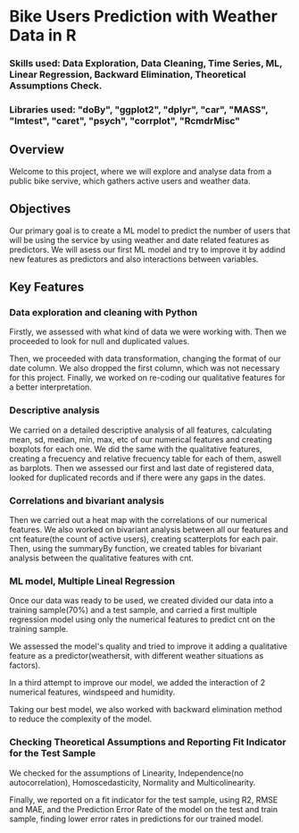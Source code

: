 # Bike Users Prediction with Weather Data in R
### Skills used: Data Exploration, Data Cleaning, Time Series, ML, Linear Regression, Backward Elimination, Theoretical Assumptions Check.
### Libraries used: "doBy", "ggplot2", "dplyr", "car", "MASS", "lmtest", "caret", "psych", "corrplot", "RcmdrMisc"
## Overview
Welcome to this project, where we will explore and analyse data from a public bike servive, which gathers active users and weather data. 
## Objectives
Our primary goal is to create a ML model to predict the number of users that will be using the service by using weather and date related features as predictors. We will asess our first ML model and try to improve it by addind new features as predictors and also interactions between variables.
## Key Features
### Data exploration and cleaning with Python
Firstly, we assessed with what kind of data we were working with. Then we proceeded to look for null and duplicated values. 

Then, we proceeded with data transformation, changing the format of our date column. We also dropped the first column, which was not necessary for this project. Finally, we worked on re-coding our qualitative features for a better interpretation.

### Descriptive analysis
We carried on a detailed descriptive analysis of all features, calculating mean, sd, median, min, max, etc of our numerical features and creating boxplots for each one.
We did the same with the qualitative features, creating a frecuency and relative frecuency table for each of them, aswell as barplots.
Then we assessed our first and last date of registered data, looked for duplicated records and if there were any gaps in the dates.

### Correlations and bivariant analysis
Then we carried out a heat map with the correlations of our numerical features.
We also worked on bivariant analysis between all our features and cnt feature(the count of active users), creating scatterplots for each pair. Then, using the summaryBy function, we created tables for bivariant analysis between the qualitative features with cnt. 

### ML model, Multiple Lineal Regression
Once our data was ready to be used, we created divided our data into a training sample(70%) and a test sample, and carried a first multiple regression model using only the numerical features to predict cnt on the training sample.

We assessed the model's quality and tried to improve it adding a qualitative feature as a predictor(weathersit, with different weather situations as factors). 

In a third attempt to improve our model, we added the interaction of 2 numerical features, windspeed and humidity.

Taking our best model, we also worked with backward elimination method to reduce the complexity of the model.

### Checking Theoretical Assumptions and Reporting Fit Indicator for the Test Sample
We checked for the assumptions of Linearity, Independence(no autocorrelation), Homoscedasticity, Normality and Multicolinearity.

Finally, we reported on a fit indicator for the test sample, using R2, RMSE and MAE, and the Prediction Error Rate of the model on the test and train sample, finding lower error rates in predictions for our trained model.
